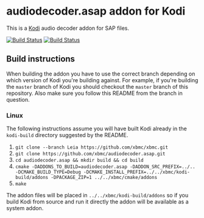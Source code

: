 # audiodecoder.asap addon for Kodi

This is a [Kodi](http://kodi.tv) audio decoder addon for SAP files.

[![Build Status](https://travis-ci.org/xbmc/audiodecoder.asap.svg?branch=master)](https://travis-ci.org/xbmc/audiodecoder.asap)
[![Build Status](https://ci.appveyor.com/api/projects/status/github/xbmc/audiodecoder.asap?svg=true)](https://ci.appveyor.com/project/xbmc/audiodecoder-asap)

## Build instructions

When building the addon you have to use the correct branch depending on which version of Kodi you're building against. 
For example, if you're building the `master` branch of Kodi you should checkout the `master` branch of this repository. 
Also make sure you follow this README from the branch in question.

### Linux

The following instructions assume you will have built Kodi already in the `kodi-build` directory 
suggested by the README.

1. `git clone --branch Leia https://github.com/xbmc/xbmc.git`
2. `git clone https://github.com/xbmc/audiodecoder.asap.git`
3. `cd audiodecoder.asap && mkdir build && cd build`
4. `cmake -DADDONS_TO_BUILD=audiodecoder.asap -DADDON_SRC_PREFIX=../.. -DCMAKE_BUILD_TYPE=Debug -DCMAKE_INSTALL_PREFIX=../../xbmc/kodi-build/addons -DPACKAGE_ZIP=1 ../../xbmc/cmake/addons`
5. `make`

The addon files will be placed in `../../xbmc/kodi-build/addons` so if you build Kodi from source and run it directly 
the addon will be available as a system addon.
